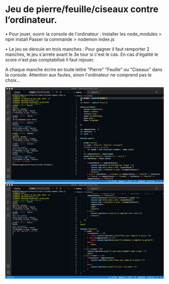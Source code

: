 <h1> Jeu de pierre/feuille/ciseaux contre l’ordinateur. </h1>

• Pour jouer, ouvrir la console de l'ordinateur :
Installer les node_modules > npm install
Passer la commande > nodemon index.js

• Le jeu se déroule en trois manches :
Pour gagner il faut remporter 2 manches, le jeu s'arrete avant le 3e tour si c'est le cas.
En cas d'égalité le score n'est pas comptabilisé il faut rejouer.

A chaque manche écrire en toute lettre "Pierre" "Feuille" ou "Ciseaux" dans la console.
Attention aux fautes, sinon l'ordinateur ne comprend pas le choix…

<img src='game_PFC.jpeg'>
<img src='game_PFC_win.jpeg'>